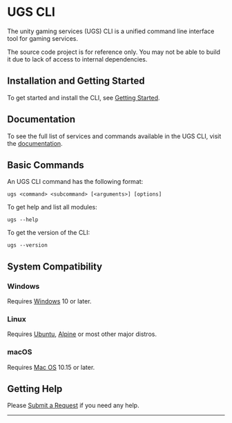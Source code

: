 # UGS CLI
The unity gaming services (UGS) CLI is a unified command line interface tool for gaming services.

The source code project is for reference only. You may not be able to build it due to lack of access to internal dependencies.

## Installation and Getting Started
To get started and install the CLI, see [Getting Started].

## Documentation
To see the full list of services and commands available in the UGS CLI, visit the [documentation].

## Basic Commands
An UGS CLI command has the following format:
```
ugs <command> <subcommand> [<arguments>] [options]
```

To get help and list all modules:
```
ugs --help
```

To get the version of the CLI:
```
ugs --version
```

## System Compatibility

### Windows

Requires [Windows] 10 or later.

### Linux

Requires [Ubuntu], [Alpine] or most other major distros.

### macOS

Requires [Mac OS] 10.15 or later.

## Getting Help
Please [Submit a Request](https://support.unity.com/hc/en-us/requests/new?ticket_form_id=360001936712&serviceName=cli) if you need any help.

---

[Mac OS]: https://support.apple.com/macos
[Alpine]: https://alpinelinux.org/
[Ubuntu]: https://ubuntu.com/
[Windows]: https://www.microsoft.com/windows/
[Getting Started]: https://services.docs.unity.com/guides/ugs-cli/latest/general/get-started/install-the-cli
[Documentation]: https://services.docs.unity.com/guides/ugs-cli/latest/general/overview
